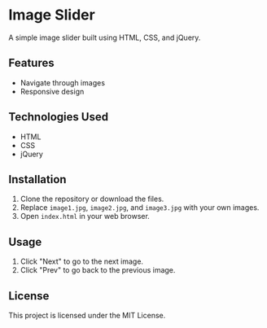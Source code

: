 # Image Slider

A simple image slider built using HTML, CSS, and jQuery.

## Features

- Navigate through images
- Responsive design

## Technologies Used

- HTML
- CSS
- jQuery

## Installation

1. Clone the repository or download the files.
2. Replace `image1.jpg`, `image2.jpg`, and `image3.jpg` with your own images.
3. Open `index.html` in your web browser.

## Usage

1. Click "Next" to go to the next image.
2. Click "Prev" to go back to the previous image.

## License

This project is licensed under the MIT License.
